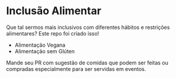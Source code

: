 # Inclusão Alimentar

Que tal sermos mais inclusivos com diferentes hábitos e restrições alimentares?
Este repo foi criado isso!

- Alimentação Vegana
- Alimentação sem Glúten

Mande seu PR com sugestão de comidas que podem ser feitas ou compradas especialmente para ser servidas em eventos.
